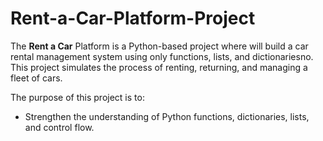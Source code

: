 # Rent-a-Car-Platform-Project
The **Rent a Car** Platform is a Python-based project where will build a car rental management system using only functions, lists, and dictionariesno. This project simulates the process of renting, returning, and managing a fleet of cars.

The purpose of this project is to:
* Strengthen the understanding of Python functions, dictionaries, lists, and control flow.

